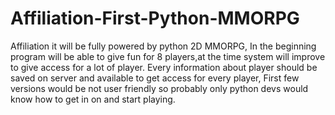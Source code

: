 # Affiliation-First-Python-MMORPG
Affiliation it will be fully powered by python 2D MMORPG, In the beginning program will be able to give fun for 8 players,at the time  system will improve to give access for a lot of player. Every information about player should be saved on server and available to get access for every player, First few versions would be not user friendly so probably only python devs would know how to get in on and start playing.
